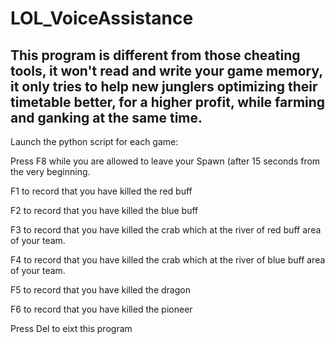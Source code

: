 # LOL_VoiceAssistance

## This program is different from those cheating tools, it won't read and write your game memory, it only tries to help new junglers optimizing their timetable better, for a higher profit, while farming and ganking at the same time.

Launch the python script for each game:

Press F8 while you are allowed to leave your Spawn (after 15 seconds from the very beginning.

F1 to record that you have killed the red buff

F2 to record that you have killed the blue buff

F3 to record that you have killed the crab which at the river of red buff area of your team.

F4 to record that you have killed the crab which at the river of blue buff area of your team.

F5 to record that you have killed the dragon

F6 to record that you have killed the pioneer

Press Del to eixt this program


